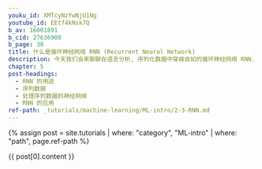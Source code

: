 ```yaml
---
youku_id: XMTcyNzYwNjU1Ng
youtube_id: EEtf4kNsk7Q
b_av: 16001891
b_cid: 27636908
b_page: 30
title: 什么是循环神经网络 RNN (Recurrent Neural Network)
description: 今天我们会来聊聊在语言分析, 序列化数据中穿梭自如的循环神经网络 RNN. RNN 是用来干什么的 ? 它和普通的神经网络有什么不同 ? 我会将会一一探讨.
chapter: 5
post-headings:
  - RNN 的用途
  - 序列数据
  - 处理序列数据的神经网络
  - RNN 的应用
ref-path: _tutorials/machine-learning/ML-intro/2-3-RNN.md
---
```



{% assign post = site.tutorials | where: "category", "ML-intro" | where: "path", page.ref-path %}

{{ post[0].content }}